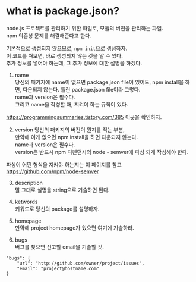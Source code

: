 # what is package.json?

node.js 프로젝트를 관리하기 위한 파일로, 모듈의 버전을 관리하는 파일.  
npm 의존성 문제를 해결해준다고 한다.

기본적으로 생성되지 않으므로, ```npm init```으로 생성하자.  
이 코드를 쳐보면, 바로 생성되지 않는 것을 알 수 있다.  
추가 정보를 넣어야 하는데, 그 추가 정보에 대한 설명을 하겠다.  

1. name  
당신의 패키지에 name이 없으면 package.json file이 있어도, 
npm install을 하면, 다운되지 않는다. 틀린 package.json file이라 그렇다.  
name과 version은 필수다.  
그리고 name을 작성할 때, 지켜야 하는 규칙이 있다.

https://programmingsummaries.tistory.com/385 이곳을 확인하자.

2. version 
당신의 패키지의 버전이 뭔지를 적는 부분,  
만약에 이게 없으면 npm install을 하면 다운되지 않는다.  
name과 version은 필수다.  
version은 반드시 npm 디펜던시의 node - semver에 파싱 되게 작성해야 한다.

파싱이 어떤 형식을 지켜야 하는지는 이 페이지를 참고  
https://github.com/npm/node-semver

3. description  
말 그대로 설명을 string으로 기술하면 된다.  

4. ketwords  
키워드로 당신의 package를 설명하자.  

5. homepage  
만약에 project homepage가 있으면 여기에 기술하라.  

6. bugs  
버그를 찾으면 신고할 email을 기술할 것.  
```
"bugs": {
    "url": "http://github.com/owner/project/issues",
    "email": "project@hostname.com"
}
```
